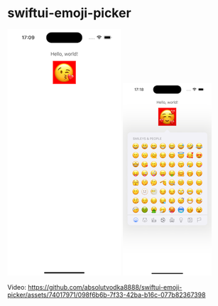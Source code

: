 # swiftui-emoji-picker
![Demo Image](./images/image1.png)
![Demo Image](./images/image2.png)

Video:
https://github.com/absolutvodka8888/swiftui-emoji-picker/assets/74017971/098f6b6b-7f33-42ba-b16c-077b82367398

